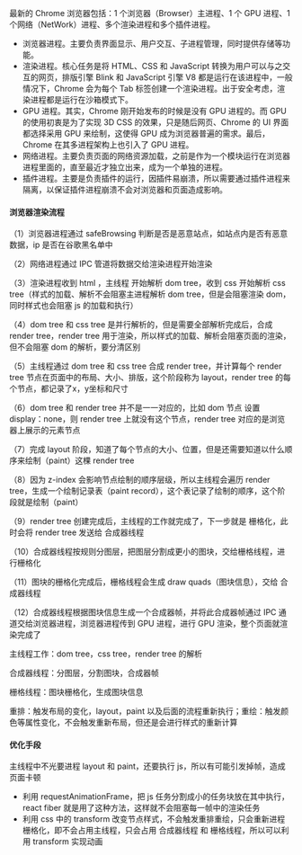 最新的 Chrome 浏览器包括：1 个浏览器（Browser）主进程、1 个 GPU 进程、1 个网络（NetWork）进程、多个渲染进程和多个插件进程。

- 浏览器进程。主要负责界面显示、用户交互、子进程管理，同时提供存储等功能。
- 渲染进程。核心任务是将 HTML、CSS 和 JavaScript 转换为用户可以与之交互的网页，排版引擎 Blink 和 JavaScript 引擎 V8 都是运行在该进程中，一般情况下，Chrome 会为每个 Tab 标签创建一个渲染进程。出于安全考虑，渲染进程都是运行在沙箱模式下。
- GPU 进程。其实，Chrome 刚开始发布的时候是没有 GPU 进程的。而 GPU 的使用初衷是为了实现 3D CSS 的效果，只是随后网页、Chrome 的 UI 界面都选择采用 GPU 来绘制，这使得 GPU 成为浏览器普遍的需求。最后，Chrome 在其多进程架构上也引入了 GPU 进程。
- 网络进程。主要负责页面的网络资源加载，之前是作为一个模块运行在浏览器进程里面的，直至最近才独立出来，成为一个单独的进程。
- 插件进程。主要是负责插件的运行，因插件易崩溃，所以需要通过插件进程来隔离，以保证插件进程崩溃不会对浏览器和页面造成影响。


#### 浏览器渲染流程

（1）浏览器进程通过 safeBrowsing 判断是否是恶意站点，如站点内是否有恶意数据，ip 是否在谷歌黑名单中

（2）网络进程通过 IPC 管道将数据交给渲染进程开始渲染

（3）渲染进程收到 html ，主线程 开始解析 dom tree，收到 css 开始解析 css tree（样式的加载、解析不会阻塞主进程解析 dom tree，但是会阻塞渲染 dom，同时样式也会阻塞 js 的加载和执行）

（4）dom tree 和 css tree 是并行解析的，但是需要全部解析完成后，合成 render tree，render tree 用于渲染，所以样式的加载、解析会阻塞页面的渲染，但不会阻塞 dom 的解析，要分清区别

（5）主线程通过 dom tree 和 css tree 合成 render tree，并计算每个 render tree 节点在页面中的布局、大小、排版，这个阶段称为 layout，render tree 的每个节点，都记录了x，y坐标和尺寸

（6）dom tree 和 render tree 并不是一一对应的，比如 dom 节点 设置 display：none，则 render tree 上就没有这个节点，render tree 对应的是浏览器上展示的元素节点

（7）完成 layout 阶段，知道了每个节点的大小、位置，但是还需要知道以什么顺序来绘制（paint）这棵 render tree

（8）因为 z-index 会影响节点绘制的顺序层级，所以主线程会遍历 render tree，生成一个绘制记录表（paint record），这个表记录了绘制的顺序，这个阶段就是绘制（paint）

（9）render tree 创建完成后，主线程的工作就完成了，下一步就是 栅格化，此时会将 render tree 发送给 合成器线程

（10）合成器线程按规则分图层，把图层分割成更小的图块，交给栅格线程，进行栅格化

（11）图块的栅格化完成后，栅格线程会生成 draw quads（图块信息），交给 合成器线程

（12）合成器线程根据图块信息生成一个合成器帧，并将此合成器帧通过 IPC 通道交给浏览器进程，浏览器进程传到 GPU 进程，进行 GPU 渲染，整个页面就渲染完成了


主线程工作：dom tree，css tree，render tree 的解析

合成器线程：分图层，分割图块，合成器帧

栅格线程：图块栅格化，生成图块信息

重排：触发布局的变化，layout，paint 以及后面的流程重新执行；重绘：触发颜色等属性变化，不会触发重新布局，但还是会进行样式的重新计算

#### 优化手段

主线程中不光要进程 layout 和 paint，还要执行 js，所以有可能引发掉帧，造成页面卡顿

 - 利用 requestAnimationFrame，把 js 任务分割成小的任务块放在其中执行，react fiber 就是用了这种方法，这样就不会阻塞每一帧中的渲染任务
 - 利用 css 中的 transform 改变节点样式，不会触发重排重绘，只会重新进程栅格化，即不会占用主线程，只会占用 合成器线程 和 栅格线程，所以可以利用 transform 实现动画





